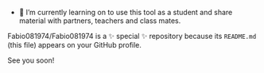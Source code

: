 - 🌱 I’m currently learning on to use this tool as a student and share material with partners, teachers and class mates.

Fabio081974/Fabio081974 is a ✨ special ✨ repository because its `README.md` (this file) appears on your GitHub profile.


See you soon!
